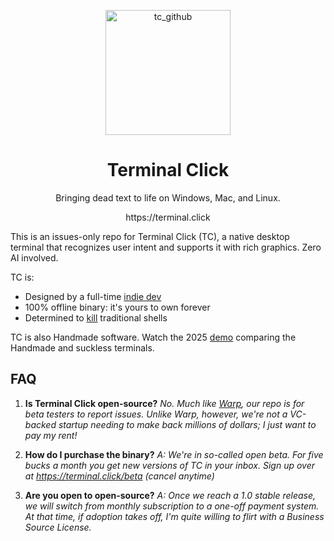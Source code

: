 <p align="center">
  <img width="200" height="200" alt="tc_github" src="https://github.com/user-attachments/assets/2643d9de-373d-411e-8632-b844244820a8" />
</p>
<h1 align="center">Terminal Click</h1>
<p align="center">Bringing dead text to life on Windows, Mac, and Linux.</p>
<p align="center">https://terminal.click</p>

This is an issues-only repo for Terminal Click (TC), a native desktop terminal that recognizes user intent and supports it with rich graphics. Zero AI involved.

TC is:
- Designed by a full-time [indie dev](https://abner.page/about)
- 100% offline binary: it's yours to own forever
- Determined to [kill](https://terminal.click/posts/2025/04/the-wizard-and-his-shell/) traditional shells

TC is also Handmade software. Watch the 2025 [demo](https://terminal.click/suckless) comparing the Handmade and suckless terminals.

## FAQ

1. **Is Terminal Click open-source?** *No. Much like [Warp](https://github.com/warpdotdev), our repo is for beta testers to report issues. Unlike Warp, however, we're not a VC-backed startup needing to make back millions of dollars; I just want to pay my rent!*

2. **How do I purchase the binary?** *A: We're in so-called open beta. For five bucks a month you get new versions of TC in your inbox. Sign up over at https://terminal.click/beta (cancel anytime)*

3. **Are you open to open-source?** *A: Once we reach a 1.0 stable release, we will switch from monthly subscription to a one-off payment system. At that time, if adoption takes off, I'm quite willing to flirt with a Business Source License.*
